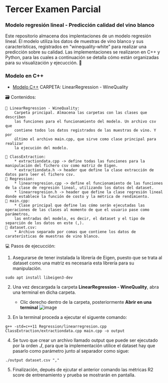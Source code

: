 # Tercer Examen Parcial 
### Modelo regresión lineal - Predicción calidad del vino blanco
Este repositorio almacena dos implentaciones de un modelo regresión lineal.
El modelo utiliza los datos de muestras de vino blanco y sus características, 
registrados en "winequality-white" para realizar una predicción
sobre su calidad. Las implementaciones se realizaron en C++ y Python, para las 
cuales a continuación se detalla cómo están organizadas para su visualización y
ejecucción. 🤔



### Modelo en C++
* [Modelo C++]() 
CARPETA: LinearRegression - WineQuality

🗃️​ Contenidos: 

    📂​ LinearRegression - WineQuality: 
        Carpeta principal. Almacena las carpetas con las clases que describen 
        las funciones para el funcionamiento del modelo. Un archivo csv que 
        contiene todos los datos registrados de las muestras de vino. Y por 
        último el archivo main.cpp, que sirve como clase principal para realizar
        la ejecución del modelo.
    
    📂​ ClassExtraction: 
        * extractiondata.cpp -> define todas las funciones para la manipulación del fichero csv como matriz de Eigen.
        * extractiondata.h -> header que define la clase extracción de datos para leer el fichero csv. 
    📂​ Regression: 
        * linearregresion.cpp -> define el funcionamiento de las funciones de la clase de regresión lineal, utilizando los datos del dataset.
        * linearregresion.h -> header que define la clase regresión lineal donde establece la función de costo y la métrica de rendimiento. 
    📂​ main.cpp:
        * Clase principal que define las cómo serán ejecutadas las operaciones de las clases al momento de que el usuario pase como parámetros, 
        las entradas del modelo, es decir, el dataset y el tipo de separción de los datos en este (,).
    📂​ dataset.csv:
        * Archivo separado por comas que contiene los datos de caraterísticas de muestras de vino blanco.
      
       
💻​ Pasos de ejecucción:   
1. Asegurarse de tener instalada la librería de Eigen, puesto que se trata al dataset como una matriz es necesaria 
   esta librería para su manipulación. 
```     
sudo apt install libeigen3-dev
```       
2. Una vez descargada la carpeta  **LinearRegression - WineQuality**, abra una terminal en dicha carpeta. 
    - Clic derecho dentro de la carpeta, posteriormente **Abrir en una terminal**
   ![image](https://user-images.githubusercontent.com/110064371/203443960-b5e109d0-05a7-4411-8fb8-f94b9e04b020.png)
   
3. En la terminal proceda a ejecutar el siguente comando:
```
g++ -std=c++11 Regression/linearregresion.cpp ClassExtraction/extractiondata.cpp main.cpp -o output
```
4. Se tuvo que crear un archivo llamado output que puede ser ejecutado por la orden **./**, para que la implementación
   utilice el dataset hay que pasarlo como parámetro junto al separador como sigue:
```
./output dataset.csv ","
```
5. Finalización, depués de ejcutar el anterior comando las métricas R2 score de entrenamiento y prueba se mostrarán en 
   pantalla.

   
   

        
        
       

        
        
       
    



